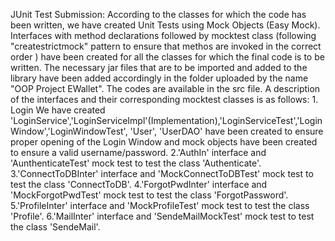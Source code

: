 JUnit Test Submission: According to the classes for which the code has been written, we have created Unit Tests using Mock Objects (Easy Mock). Interfaces with method declarations followed by mocktest class (following "createstrictmock" pattern to ensure that methos are invoked in the correct order ) have been created for all the classes for which the final code is to be written. The necessary jar files that are to be imported and added to the library have been added accordingly in the folder uploaded by the name "OOP Project EWallet". The codes are available in the src file. A description of the interfaces and their corresponding mocktest classes is as follows: 1. Login We have created 'LoginService','LoginServiceImpl'(Implementation),'LoginServiceTest','LoginWindow','LoginWindowTest', 'User', 'UserDAO' have been created to ensure proper opening of the Login Window and mock objects have been created to ensure a valid username/password. 2.'AuthIn' interface and 'AunthenticateTest' mock test to test the class 'Authenticate'. 3.'ConnectToDBInter' interface and 'MockConnectToDBTest' mock test to test the class 'ConnectToDB'. 4.'ForgotPwdInter' interface and 'MockForgotPwdTest' mock test to test the class 'ForgotPassword'. 5.'ProfileInter' interface and 'MockProfileTest' mock test to test the class 'Profile'. 6.'MailInter' interface and 'SendeMailMockTest' mock test to test the class 'SendeMail'.

